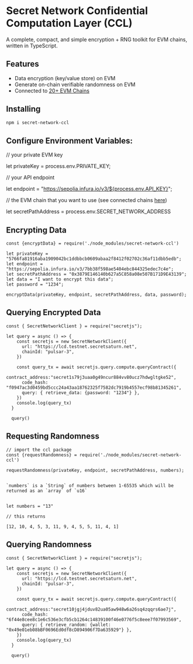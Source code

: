 # Secret Network Confidential Computation Layer (CCL)

A complete, compact, and simple encryption + RNG toolkit for EVM chains, written in TypeScript.

## Features

- Data encryption (key/value store) on EVM
- Generate on-chain verifiable randomness on EVM  
- Connected to [20+ EVM Chains](https://docs.scrt.network/secret-network-documentation/confidential-computing-layer/ethereum-evm-developer-toolkit/supported-networks)

## Installing

```bash
npm i secret-network-ccl
```

## Configure Environment Variables:

// your private EVM key

let privateKey = process.env.PRIVATE_KEY;

// your API endpoint

let endpoint = "https://sepolia.infura.io/v3/${process.env.API_KEY}";

// the EVM chain that you want to use (see connected chains
[here](https://docs.scrt.network/secret-network-documentation/confidential-computing-layer/ethereum-evm-developer-toolkit/supported-networks))

let secretPathAddress = process.env.SECRET_NETWORK_ADDRESS

## Encrypting Data
```
const {encryptData} = require('./node_modules/secret-network-ccl')

let privateKey = "5766fa81916aba1909042bc1ddbbcb0609abaa2f8412f02702c36af11dbb5edb";
let endpoint = "https://sepolia.infura.io/v3/7bb38f598ae5404ebc844325edec7c4e";
let secretPathAddress = "0x3879E146140b627a5C858a08e507B171D9E43139";
let data = "I want to encrypt this data";
let password = "1234";

encryptData(privateKey, endpoint, secretPathAddress, data, password); 
```

## Querying Encrypted Data
```
const { SecretNetworkClient } = require("secretjs");

let query = async () => {
    const secretjs = new SecretNetworkClient({
      url: "https://lcd.testnet.secretsaturn.net",
      chainId: "pulsar-3",
    })
  
    const query_tx = await secretjs.query.compute.queryContract({
      contract_address:"secret1s79j3uaa0g49ncur884vv80ucz7hdwgltgke52",
      code_hash: "f0947ac3d0459bd5ccc24a43aa18762325f7582dc7919b4557ecf98b81345261",
      query: { retrieve_data: {password: "1234"} },
    })
    console.log(query_tx)
  }
  
  query()

```

## Requesting Randomness
```
// import the ccl package 
const {requestRandomness} = require('./node_modules/secret-network-ccl')

requestRandomness(privateKey, endpoint, secretPathAddress, numbers); 


`numbers` is a `String` of numbers between 1-65535 which will be returned as an `array` of `u16` 


let numbers = "13"

// this returns

[12, 10, 4, 5, 3, 11, 9, 4, 5, 5, 11, 4, 1]
```

## Querying Randomness
```
const { SecretNetworkClient } = require("secretjs");

let query = async () => {
    const secretjs = new SecretNetworkClient({
      url: "https://lcd.testnet.secretsaturn.net",
      chainId: "pulsar-3",
    })
  
    const query_tx = await secretjs.query.compute.queryContract({
      contract_address:"secret10jgj4jduv82ua05aw948w6a26sq4zqqrs6ae7j",
      code_hash: "6f44e8cee8c1e6c536e3cfb5cb1264c14839100f46e0776f5c8eee7f07993569",
      query: { retrieve_random: {wallet: "0x49e01eb08bBF0696Ed0df8cD894906f7Da635929"} },
    })
    console.log(query_tx)
  }
  
  query()
```